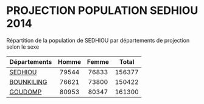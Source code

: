 # PROJECTION POPULATION SEDHIOU 2014
	
Répartition de la population de SEDHIOU par départements de projection selon le sexe
	
| Départements  | Homme | Femme | Total |
| --------- |:-----:|:-----:|:-----:|
| [SEDHIOU](SEDHIOU) | 79544 | 76833 | 156377 |
| [BOUNKILING](BOUNKILING) | 76621 | 73800 | 150422 |
| [GOUDOMP](GOUDOMP) | 80953 | 80347 | 161300 |
